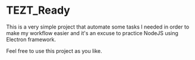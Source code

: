 # TEZT_Ready

This is a very simple project that automate some tasks I needed in order to make my workflow easier and it's an excuse to practice NodeJS using Electron framework.

Feel free to use this project as you like.
